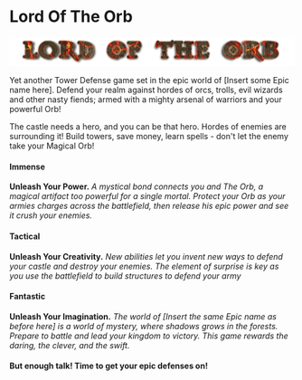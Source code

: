 
# Lord Of The Orb

![Lord Of The Orb](/assets/textures/logo.png)

Yet another Tower Defense game set in the epic world of [Insert some Epic
name here]. Defend your realm against hordes of orcs, trolls, evil wizards
and other nasty fiends; armed with a mighty arsenal of warriors and your
powerful Orb!

The castle needs a hero, and you can be that hero. Hordes of enemies are
surrounding it! Build towers, save money, learn spells - don't let the
enemy take your Magical Orb!

#### Immense
**Unleash Your Power.** *A mystical bond connects you and The Orb, a magical
artifact too powerful for a single mortal. Protect your Orb as your
armies charges across the battlefield, then release his epic power and see it
crush your enemies.*


#### Tactical
**Unleash Your Creativity.** *New abilities let you invent new ways to defend
your castle and destroy your enemies. The element of surprise is key as you use
the battlefield to build structures to defend your army*


#### Fantastic
**Unleash Your Imagination.** *The world of [Insert the same Epic name as before
here] is a world of mystery, where shadows grows in the forests. Prepare to
battle and lead your kingdom to victory. This game rewards the daring, the
clever, and the swift.*


#### But enough talk! Time to get your epic defenses on!
